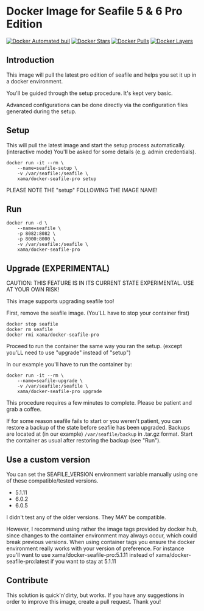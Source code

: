 # Docker Image for Seafile 5 & 6 Pro Edition

[![Docker Automated buil](https://img.shields.io/docker/automated/xama/docker-seafile-pro.svg)]()
[![Docker Stars](https://img.shields.io/docker/stars/xama/docker-seafile-pro.svg)]()
[![Docker Pulls](https://img.shields.io/docker/pulls/xama/docker-seafile-pro.svg)]()
[![Docker Layers](https://images.microbadger.com/badges/image/xama/docker-seafile-pro.svg)]()

## Introduction

This image will pull the latest pro edition of seafile and helps you set it up in a docker environment.

You'll be guided through the setup procedure. It's kept very basic.

Advanced configurations can be done directly via the configuration files generated during the setup.

## Setup

This will pull the latest image and start the setup process automatically. (interactive mode)
You'll be asked for some details (e.g. admin credentials).

```
docker run -it --rm \
	--name=seafile-setup \
	-v /var/seafile:/seafile \
	xama/docker-seafile-pro setup
```

PLEASE NOTE THE "setup" FOLLOWING THE IMAGE NAME!

## Run

```
docker run -d \
	--name=seafile \
	-p 8082:8082 \
	-p 8000:8000 \
	-v /var/seafile:/seafile \
	xama/docker-seafile-pro
```

## Upgrade (EXPERIMENTAL)

CAUTION: THIS FEATURE IS IN ITS CURRENT STATE EXPERIMENTAL. USE AT YOUR OWN RISK!

This image supports upgrading seafile too!

First, remove the seafile image. (You'LL have to stop your container first)

```
docker stop seafile
docker rm seafile
docker rmi xama/docker-seafile-pro
```

Proceed to run the container the same way you ran the setup. (except you'LL need to use "upgrade" instead of "setup")

In our example you'll have to run the container by:

```
docker run -it --rm \
	--name=seafile-upgrade \
	-v /var/seafile:/seafile \
	xama/docker-seafile-pro upgrade
```

This procedure requires a few minutes to complete. Please be patient and grab a coffee.

If for some reason seafile fails to start or you weren't patient, you can restore a backup of the state before seafile has been upgraded.
Backups are located at (in our example) `/var/seafile/backup` in .tar.gz format.
Start the container as usual after restoring the backup (see "Run").

## Use a custom version

You can set the SEAFILE_VERSION environment variable manually using one of these compatible/tested versions.
 
- 5.1.11
- 6.0.2
- 6.0.5

I didn't test any of the older versions. They MAY be compatible.

However, I recommend using rather the image tags provided by docker hub, since changes to the container environment may always occur, which could break previous versions. 
When using container tags you ensure the docker environment really works with your version of preference.
For instance you'll want to use xama/docker-seafile-pro:5.1.11 instead of xama/docker-seafile-pro:latest if you want to stay at 5.1.11


## Contribute

This solution is quick'n'dirty, but works.
If you have any suggestions in order to improve this image, create a pull request. Thank you!
